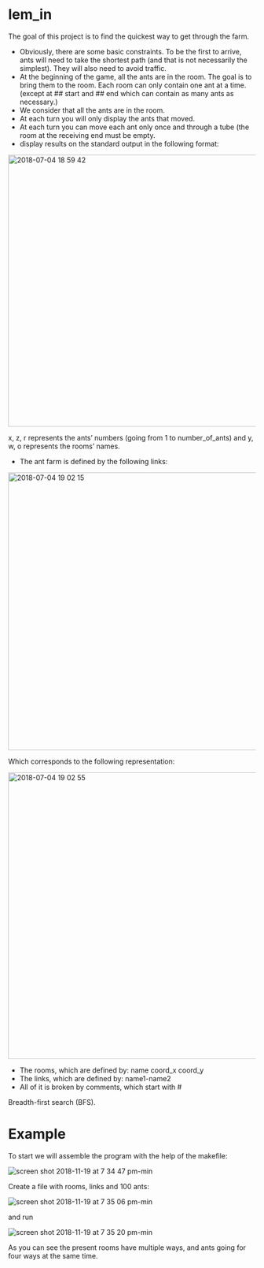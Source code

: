 # lem_in
The goal of this project is to find the quickest way to get through the farm.
- Obviously, there are some basic constraints. To be the first to arrive, ants will need
to take the shortest path (and that is not necessarily the simplest). They will also
need to avoid traffic.
- At the beginning of the game, all the ants are in the room. The goal is
to bring them to the room. Each room can
only contain one ant at a time. (except at ## start and ## end which can contain
as many ants as necessary.)
- We consider that all the ants are in the room.
- At each turn you will only display the ants that moved.
- At each turn you can move each ant only once and through a tube (the room at
the receiving end must be empty.
- display results on the standard output in the following format:

<img width="552" alt="2018-07-04 18 59 42" src="https://user-images.githubusercontent.com/33597605/42286674-72326732-7fbc-11e8-96ae-d64e8200ae1d.png">

x, z, r represents the ants’ numbers (going from 1 to number_of_ants) and y,
w, o represents the rooms’ names.

- The ant farm is defined by the following links:

<img width="564" alt="2018-07-04 19 02 15" src="https://user-images.githubusercontent.com/33597605/42286850-ca2ea982-7fbc-11e8-81ff-12103bdae33e.png">

Which corresponds to the following representation:

<img width="582" alt="2018-07-04 19 02 55" src="https://user-images.githubusercontent.com/33597605/42286873-e0d59006-7fbc-11e8-8f66-e26bbab55ce7.png">

- The rooms, which are defined by: name coord_x coord_y
- The links, which are defined by: name1-name2
- All of it is broken by comments, which start with #

Breadth-first search (BFS).

# Example

To start we will assemble the program with the help of the makefile:

![screen shot 2018-11-19 at 7 34 47 pm-min](https://user-images.githubusercontent.com/33399226/48750136-9c52eb80-ec32-11e8-8ce6-a387124934c7.png)


Create a file with rooms, links and 100 ants:

![screen shot 2018-11-19 at 7 35 06 pm-min](https://user-images.githubusercontent.com/33399226/48750138-9c52eb80-ec32-11e8-8335-d979977157f7.png)

and run

![screen shot 2018-11-19 at 7 35 20 pm-min](https://user-images.githubusercontent.com/33399226/48750139-9c52eb80-ec32-11e8-9966-4eea979e161e.png)

As you can see the present rooms have multiple ways, and ants going for four ways at the same time. 



